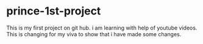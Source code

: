# prince-1st-project
This is my first project on git hub. i am learning with help of youtube videos.
This is changing for my viva to show that i have made some changes.
